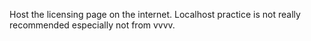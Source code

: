 Host the licensing page on the internet. Localhost practice is not really recommended especially not from vvvv.
